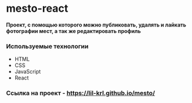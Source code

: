 # mesto-react
**Проект, с помощью которого можно публиковать, удалять и лайкать фотографии мест, а так же редактировать профиль**

### Используемые технологии
* HTML
* CSS
* JavaScript
* React

### Ссылка на проект - https://lil-krl.github.io/mesto/